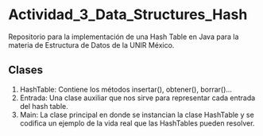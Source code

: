 
# Actividad_3_Data_Structures_Hash

Repositorio para la implementación de una Hash Table en Java para la materia de Estructura de Datos de la UNIR México.

## Clases

1. HashTable: Contiene los métodos insertar(), obtener(), borrar()...
2. Entrada: Una clase auxiliar que nos sirve para representar cada entrada del hash table.
3. Main: La clase principal en donde se instancian la clase HashTable y se codifica un ejemplo de la vida real que las HashTables pueden resolver.
